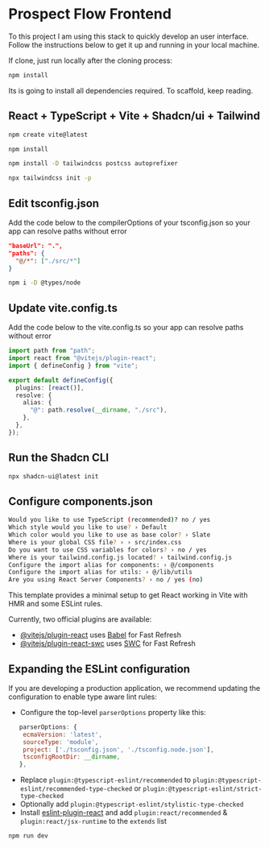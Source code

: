 # Prospect Flow Frontend

To this project I am using this stack to quickly develop an user interface.
Follow the instructions below to get it up and running in your local machine.

If clone, just run locally after the cloning process:

```bash
npm install
```
Its is going to install all dependencies required.
To scaffold, keep reading.

## React + TypeScript + Vite + Shadcn/ui + Tailwind

```bash
npm create vite@latest
```

```bash
npm install
```

```bash
npm install -D tailwindcss postcss autoprefixer
```

```bash
npx tailwindcss init -p
```

## Edit tsconfig.json

Add the code below to the compilerOptions of your tsconfig.json so your app can resolve paths without error

```json
"baseUrl": ".",
"paths": {
  "@/*": ["./src/*"]
}
```

```bash
npm i -D @types/node
```

## Update vite.config.ts

Add the code below to the vite.config.ts so your app can resolve paths without error

```ts
import path from "path";
import react from "@vitejs/plugin-react";
import { defineConfig } from "vite";

export default defineConfig({
  plugins: [react()],
  resolve: {
    alias: {
      "@": path.resolve(__dirname, "./src"),
    },
  },
});
```

## Run the Shadcn CLI

```bash
npx shadcn-ui@latest init
```

## Configure components.json

```bash
Would you like to use TypeScript (recommended)? no / yes
Which style would you like to use? › Default
Which color would you like to use as base color? › Slate
Where is your global CSS file? › › src/index.css
Do you want to use CSS variables for colors? › no / yes
Where is your tailwind.config.js located? › tailwind.config.js
Configure the import alias for components: › @/components
Configure the import alias for utils: › @/lib/utils
Are you using React Server Components? › no / yes (no)
```

This template provides a minimal setup to get React working in Vite with HMR and some ESLint rules.

Currently, two official plugins are available:

- [@vitejs/plugin-react](https://github.com/vitejs/vite-plugin-react/blob/main/packages/plugin-react/README.md) uses [Babel](https://babeljs.io/) for Fast Refresh
- [@vitejs/plugin-react-swc](https://github.com/vitejs/vite-plugin-react-swc) uses [SWC](https://swc.rs/) for Fast Refresh

## Expanding the ESLint configuration

If you are developing a production application, we recommend updating the configuration to enable type aware lint rules:

- Configure the top-level `parserOptions` property like this:

```js
   parserOptions: {
    ecmaVersion: 'latest',
    sourceType: 'module',
    project: ['./tsconfig.json', './tsconfig.node.json'],
    tsconfigRootDir: __dirname,
   },
```

- Replace `plugin:@typescript-eslint/recommended` to `plugin:@typescript-eslint/recommended-type-checked` or `plugin:@typescript-eslint/strict-type-checked`
- Optionally add `plugin:@typescript-eslint/stylistic-type-checked`
- Install [eslint-plugin-react](https://github.com/jsx-eslint/eslint-plugin-react) and add `plugin:react/recommended` & `plugin:react/jsx-runtime` to the `extends` list

```bash
npm run dev
```
